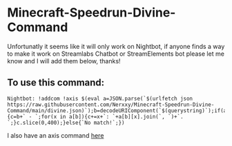 # Minecraft-Speedrun-Divine-Command

Unfortunatly it seems like it will only work on Nightbot, if anyone finds a way to make it work on Streamlabs Chatbot or StreamElements bot please let me know and I will add them below, thanks!

## To use this command:
```
Nightbot: !addcom !axis $(eval a=JSON.parse(`$(urlfetch json https://raw.githubusercontent.com/Nerxxy/Minecraft-Speedrun-Divine-Command/main/divine.json)`);b=decodeURIComponent(`$(querystring)`);if(a[b]){c=b+` - `;for(x in a[b]){c+=x+`: `+a[b][x].join(`, `)+`. `;}c.slice(0,400);}else{`No match!`;})
```

I also have an axis command [here](https://github.com/Nerxxy/Minecraft-Speedrun-Axis-Command)
